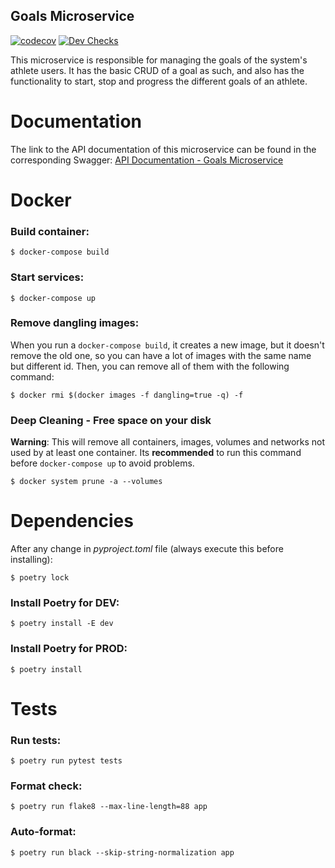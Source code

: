 ## Goals Microservice

[![codecov](https://codecov.io/gh/fiufit-grupo-4/goals-microservice/branch/main/graph/badge.svg?token=LhOJKiy6To)](https://codecov.io/gh/fiufit-grupo-4/goals-microservice) [![Dev Checks](https://github.com/fiufit-grupo-4/base-microservice/actions/workflows/dev-checks.yml/badge.svg)](https://github.com/fiufit-grupo-4/base-microservice/actions/workflows/dev-checks.yml)

This microservice is responsible for managing the goals of the system's athlete users. It has the basic CRUD of a goal as such, and also has the functionality to start, stop and progress the different goals of an athlete.

# Documentation

The link to the API documentation of this microservice can be found in the corresponding Swagger: [API Documentation - Goals Microservice](https://goals-service-fiufit.herokuapp.com/docs)

# Docker

### Build container:

```$ docker-compose build```

### Start services:

```$ docker-compose up```

### Remove dangling images: 

When you run a ```docker-compose build```, it creates a new image, but it doesn't remove the old one, so you can have a lot of images with the same name but different id. Then, you can remove all of them with the following command:

```$ docker rmi $(docker images -f dangling=true -q) -f```

### Deep Cleaning - Free space on your disk
**Warning**: This will remove all containers, images, volumes and networks not used by at least one container.
Its **recommended** to run this command before ```docker-compose up``` to avoid problems.

```$ docker system prune -a --volumes```

# Dependencies

After any change in *pyproject.toml* file (always execute this before installing):

```$ poetry lock```

### Install Poetry for DEV:

```$ poetry install -E dev```

### Install Poetry for PROD:

```$ poetry install```

# Tests

### Run tests:

```$ poetry run pytest tests```

### Format check:

```$ poetry run flake8 --max-line-length=88 app```

### Auto-format:

```$ poetry run black --skip-string-normalization app```